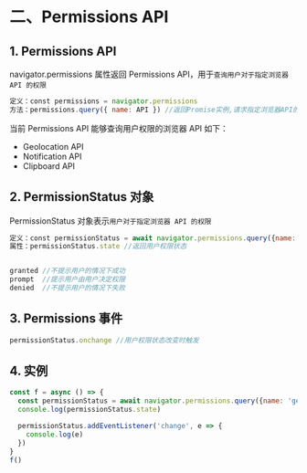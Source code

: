 # 二、Permissions API

## 1. Permissions API

navigator.permissions 属性返回 Permissions API，用于`查询用户对于指定浏览器 API 的权限`

```javascript
定义：const permissions = navigator.permissions
方法：permissions.query({ name: API }) //返回Promise实例,请求指定浏览器API的用户权限状态
```

当前 Permissions API 能够查询用户权限的浏览器 API 如下：

* Geolocation API
* Notification API
* Clipboard API

## 2. PermissionStatus 对象

PermissionStatus 对象表示`用户对于指定浏览器 API 的权限`

```javascript
定义：const permissionStatus = await navigator.permissions.query({name: API})
属性：permissionStatus.state //返回用户权限状态


granted //不提示用户的情况下成功
prompt  //提示用户由用户决定权限
denied  //不提示用户的情况下失败
```

## 3. Permissions 事件

```javascript
permissionStatus.onchange //用户权限状态改变时触发
```

## 4. 实例

```javascript
const f = async () => {
  const permissionStatus = await navigator.permissions.query({name: 'geolocation'})
  console.log(permissionStatus.state)

  permissionStatus.addEventListener('change', e => {
    console.log(e)
  })
}
f()
```
